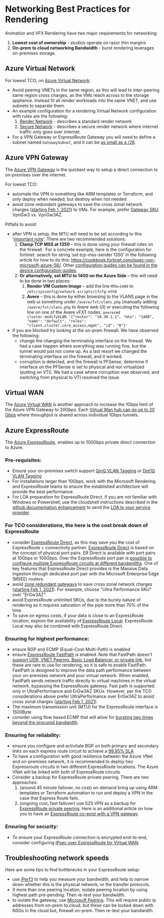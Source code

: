 # Networking Best Practices for Rendering

Animation and VFX Rendering have two major requirements for networking:
1. **Lowest cost of ownership** - studios operate on razor thin margins
1. **On-prem to cloud networking Bandwidth** - burst rendering leverages on-premises storage.

## Azure Virtual Network

For lowest TCO, on [Azure Virtual Network](https://docs.microsoft.com/en-us/azure/virtual-network/virtual-networks-overview):
* Avoid peering VNETs in the same region, as this will lead to inter-peering same region cross charges, as the VMs reach across to the storage appliance.  Instead fit all render workloads into the same VNET, and use subnets to separate them. 
* An example configuration for a rendering Virtual Network configuration with rules are the following:
    1. [Render Network](../../modules/render_network/) - describes a standard render network
    2. [Secure Network](../../modules/render_network_secure/) - describes a secure render network where internet traffic only goes over internet.
* For a VPN Gateway or ExpressRoute Gateway you will need to define a subnet named `GatewaySubnet`, and it can be [as small as a /28](https://docs.microsoft.com/en-us/azure/vpn-gateway/tutorial-site-to-site-portal#create-the-gateway).

## Azure VPN Gateway

The [Azure VPN Gateway](https://docs.microsoft.com/en-us/azure/vpn-gateway/vpn-gateway-about-vpngateways) is the quickest way to setup a direct connection to on-premises over the internet.

For lowest TCO:
* automate the VPN in something like ARM templates or Terraform, and only deploy when needed, but destroy when not needed
* avoid zone redundant gateways to save the cross zonal network charges ([starting Feb 1, 2021](https://azure.microsoft.com/en-us/pricing/details/bandwidth/)) to VMs.  For example, prefer [Gateway SKU](https://docs.microsoft.com/en-us/azure/vpn-gateway/vpn-gateway-about-vpngateways#benchmark) VpnGw3 vs. VpnGw3AZ.

Pitfalls to avoid:
* after VPN is setup, the MTU will need to be set according to this '[important note](https://docs.microsoft.com/en-gb/azure/vpn-gateway/vpn-gateway-about-vpn-devices#ipsec)'.  There are two recommended solutions:
    1. **Clamp TCP MSS at 1350** – this is done using your firewall rules on the firewall.  For a concrete example, here is the configuration for fortinet: search for string ‘set tcp-mss-sender 1350’ in the following article for how to do this: https://cookbook.fortinet.com/ipsec-vpn-microsoft-azure-56/.  Other [configuration guides can be found in the device configuration guides](https://docs.microsoft.com/en-gb/azure/vpn-gateway/vpn-gateway-about-vpn-devices#devicetable).
    1. 	**Or alternatively, set MTU to 1400 on the Azure Side** – this will need to be done in two places:
	    1. **Render VM Custom Image** – add the line `MTU=1400` to `/etc/sysconfig/network-scripts/ifcfg-eth0`
		1. **Avere** – this is done by either browsing to the VLANS page in the web ui something under `/avere/fxt/vlans.php` (manually adding `/avere/fxt/vlans.php` to Avere web UI) or executing the following line on one of the Avere vFXT nodes:
		`averecmd cluster.modifyVLAN '{"router": "10.30.1.1", "mtu": "1400", "name": "default", "roles": "client,cluster,core_access,mgmt", "id": "0"}'`
* if you are blocked try looking at the on-prem firewall.  We have observed the following:
    * change the changing the terminating interface on the firewall.  We had a case happen where everything was running fine, but the tunnel would just not come up.  As a last resort we changed the terminating interface on the firewall, and it worked.
    * corruption is detected, and the firewall is PFSense, determine if interface on the PFSense is set to physical and not virtualized (putting on VTI).  We had a case where corruption was observed, and switching from physical to VTI resolved the issue.

## Virtual WAN

The [Azure Virtual WAN](https://docs.microsoft.com/en-us/azure/virtual-wan/virtual-wan-about) is another approach to increase the 1Gbps limit of the Azure VPN Gateway to 20Gbps.  Each [Virtual Wan hub can go up to 20 Gbps](https://docs.microsoft.com/en-us/azure/virtual-wan/virtual-wan-about#what-is-the-total-vpn-throughput-of-a-vpn-tunnel-and-a-connection) where throughput is shared across individual 1Gbps tunnels.

## Azure ExpressRoute
The [Azure ExpressRoute](https://azure.microsoft.com/en-us/services/expressroute/), enables up to 100Gbps private direct connection to Azure.

### Pre-requisites:
* Ensure your on-premises switch support [QinQ VLAN Tagging](https://docs.microsoft.com/en-us/azure/expressroute/expressroute-erdirect-about#vlan-tagging) or [Dot1Q VLAN Tagging](https://docs.microsoft.com/en-us/azure/expressroute/expressroute-erdirect-about#vlan-tagging)
* For installations larger than 10Gbps, work with the Microsoft Rendering and ExpressRoute teams to ensure the established architecture will provide the best performance.
* For LOA preparation for ExpressRoute Direct, if you are not familiar with Windows or Powershell, use the cloudshell instructions described in the [github documentation enhancement](https://github.com/MicrosoftDocs/azure-docs/issues/67305) to send the [LOA to your service provider](https://docs.microsoft.com/en-us/azure/expressroute/expressroute-howto-erdirect).

### For TCO considerations, the here is the cost break down of ExpressRoute
* consider [ExpressRoute Direct](https://docs.microsoft.com/en-us/azure/expressroute/expressroute-erdirect-about), as this may save you the cost of ExpressRoute + connectivity partner.  [ExpressRoute Direct](https://docs.microsoft.com/en-us/azure/expressroute/expressroute-erdirect-about) is based on the concept of physical port pairs. ER Direct is available with port pairs at 10Gbps or 100Gbps.  Over the ExpressRoute port pair is [possible to configure multiple ExpressRoute circuits at different bandwidths](https://docs.microsoft.com/en-us/azure/expressroute/expressroute-erdirect-about).  One of key features that ExpressRoute Direct provides is the Massive Data Ingestion through dedicated port pair with the Microsoft Enterprise Edge (MSEE) routers.
* avoid [zone redundant gateways](https://docs.microsoft.com/en-us/azure/expressroute/expressroute-about-virtual-network-gateways#aggthroughput) to save cross zonal network charges ([starting Feb 1, 2021](https://azure.microsoft.com/en-us/pricing/details/bandwidth/)).  For example, choose "Ultra Performance SKU" over "ErGw3AZ".
* avoid ExpressRoute unlimited SKUs, due to the bursty nature of rendering as it requires saturation of the pipe more than 70% of the time.
* To save on egress costs, if your data is close to an ExpressRoute location, explore the availability of [ExpressRoute Local](https://docs.microsoft.com/en-us/azure/expressroute/expressroute-faqs#what-is-expressroute-local).  ExpressRoute Local may also be combined with ExpressRoute Direct.

### Ensuring for highest performance:
* ensure BGP and ECMP (Equal-Cost-Multi-Path) is enabled
* ensure [ExpressRoute FastPath](https://docs.microsoft.com/en-us/azure/expressroute/about-fastpath) is enabled.  Note that FastPath doesn't [support UDR, VNET Peering, Basic Load Balancer, or private link](https://docs.microsoft.com/en-us/azure/expressroute/about-fastpath), but these are rare to use for rendering, so it is safe to enable FastPath.  FastPath is designed to improve the data path performance between your on-premises network and your virtual network. When enabled, FastPath sends network traffic directly to virtual machines in the virtual network, bypassing the ExpressRoute gateway. Fast path is supported only in UltraPerformance and ErGw3AZ SKUs.  However, per the TCO considerations above prefer UltraPerformance over ErGw3AZ to avoid cross zonal charges ([starting Feb 1, 2021](https://azure.microsoft.com/en-us/pricing/details/bandwidth/)).
* The maximum transmission unit (MTU) for the ExpressRoute interface is 1500Byte
* consider using flow based ECMP that will allow for [bursting two times beyond the procured bandwidth](https://docs.microsoft.com/en-us/azure/expressroute/expressroute-faqs#if-i-pay-for-an-expressroute-circuit-of-a-given-bandwidth-do-i-have-the-ability-to-use-more-than-my-procured-bandwidth).

### Ensuring for reliability:
* ensure you configure and activitate BGP on both primary and secondary links on each express route circuit to achieve a [99.95% SLA](https://azure.microsoft.com/en-us/support/legal/sla/expressroute/v1_3/)
* To have a configuration with good resilience between the Azure VNet and on-premises network, it is recommended to deploy two Expressroute circuits in two different ExpressRoute locations. The Azure VNet will be linked with both of ExpressRoute circuits
* Consider a backup for ExpressRoute private peering.  There are two approaches:
    1. (around 45 minute failover, no cost) on-demand bring up using ARM templates or Terraform automation to run and deploy a VPN in the case that Express Route fails.
    1. (ongoing cost, fast failover) use S2S VPN as a backup for [ExpressRoute private peering](https://docs.microsoft.com/en-us/azure/expressroute/use-s2s-vpn-as-backup-for-expressroute-privatepeering).  Here is an additional article on how you to have an [ExpressRoute co-exist with a VPN gateway](https://docs.microsoft.com/en-us/azure/expressroute/expressroute-howto-coexist-resource-manager).

### Ensuring for security:
* To ensure your ExpressRoute connection is encrypted end-to-end, consider configuring [IPsec over ExpressRoute for Virtual WAN](https://docs.microsoft.com/en-us/azure/virtual-wan/vpn-over-expressroute).

## Troubleshooting network speeds

Here are some tips to find bottlenecks in your ExpressRoute setup:
* use [iPerf3](https://iperf.fr/) to help you measure your bandwidth, and help to narrow down whether this is the physical network, or the transfer protocols.
* if more than one peering location, isolate peering location by using highest path pre-pending.  Then re-test your bandwidth.
* to isolate the gateway, use [Microsoft Peering](https://docs.microsoft.com/en-us/azure/expressroute/expressroute-circuit-peerings#microsoftpeering).  This will require public ip addresses from on-prem to cloud, but these can be locked down with NSGs in the cloud but, firewall on-prem.  Then re-test your bandwidth.
